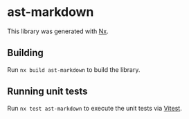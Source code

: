 # ast-markdown

This library was generated with [Nx](https://nx.dev).

## Building

Run `nx build ast-markdown` to build the library.

## Running unit tests

Run `nx test ast-markdown` to execute the unit tests via [Vitest](https://vitest.dev/).
